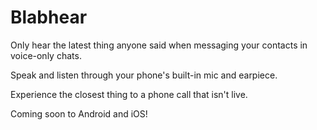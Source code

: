 # Blabhear

Only hear the latest thing anyone said when messaging your contacts in voice-only chats. 

Speak and listen through your phone's built-in mic and earpiece. 

Experience the closest thing to a phone call that isn't live.

Coming soon to Android and iOS!
